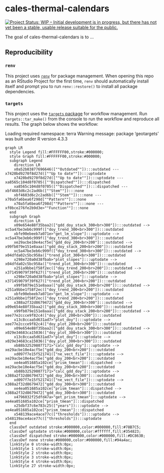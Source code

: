 
<!-- README.md is generated from README.Rmd. Please edit that file -->

# cales-thermal-calendars

<!-- badges: start -->

[![Project Status: WIP – Initial development is in progress, but there
has not yet been a stable, usable release suitable for the
public.](https://www.repostatus.org/badges/latest/wip.svg)](https://www.repostatus.org/#wip)
<!-- badges: end -->

The goal of cales-thermal-calendars is to …

## Reproducibility

### `renv`

This project uses
[`renv`](https://rstudio.github.io/renv/articles/renv.html) for package
management. When opening this repo as an RStudio Project for the first
time, `renv` should automatically install itself and prompt you to run
`renv::restore()` to install all package dependencies.

### `targets`

This project uses the [`targets`
package](https://docs.ropensci.org/targets/) for workflow management.
Run `targets::tar_make()` from the console to run the workflow and
reproduce all results. The graph below shows the workflow:

Loading required namespace: terra Warning message: package ‘geotargets’
was built under R version 4.3.3

``` mermaid
graph LR
  style Legend fill:#FFFFFF00,stroke:#000000;
  style Graph fill:#FFFFFF00,stroke:#000000;
  subgraph Legend
    direction LR
    x0a52b03877696646([""Outdated""]):::outdated --- x7420bd9270f8d27d([""Up to date""]):::uptodate
    x7420bd9270f8d27d([""Up to date""]):::uptodate --- xa8565c104d8f0705([""Dispatched""]):::dispatched
    xa8565c104d8f0705([""Dispatched""]):::dispatched --- xbf4603d6c2c2ad6b([""Stem""]):::none
    xbf4603d6c2c2ad6b([""Stem""]):::none --- x70a5fa6bea6f298d[""Pattern""]:::none
    x70a5fa6bea6f298d[""Pattern""]:::none --- xf0bce276fe2b9d3e>""Function""]:::none
  end
  subgraph Graph
    direction LR
    x09e654e88f35baa2(["gdd_doy_stack_300<br>300"]):::outdated --> xc5a47be3eb6c999f(["doy_trend_300<br>300"]):::outdated
    xbfe90ebeeb7a071e>"get_lm_slope"]:::uptodate --> xc5a47be3eb6c999f(["doy_trend_300<br>300"]):::outdated
    xe29acbe10e4acf5e["gdd_doy_200<br>200"]:::outdated --> x99fb079e151e8aaa(["gdd_doy_stack_200<br>200"]):::outdated
    xc5a47be3eb6c999f(["doy_trend_300<br>300"]):::outdated --> x04dfda02c5bc958a(["trend_plot_300<br>300"]):::outdated
    x298e720a0d38fbab>"plot_slopes"]:::uptodate --> x04dfda02c5bc958a(["trend_plot_300<br>300"]):::outdated
    x251a9bbe1f58f2ec(["doy_trend_200<br>200"]):::outdated --> x371459079f39f627(["trend_plot_200<br>200"]):::outdated
    x298e720a0d38fbab>"plot_slopes"]:::uptodate --> x371459079f39f627(["trend_plot_200<br>200"]):::outdated
    x99fb079e151e8aaa(["gdd_doy_stack_200<br>200"]):::outdated --> x251a9bbe1f58f2ec(["doy_trend_200<br>200"]):::outdated
    xbfe90ebeeb7a071e>"get_lm_slope"]:::uptodate --> x251a9bbe1f58f2ec(["doy_trend_200<br>200"]):::outdated
    x388a2f32d8679472["gdd_doy_300<br>300"]:::outdated --> x09e654e88f35baa2(["gdd_doy_stack_300<br>300"]):::outdated
    x99fb079e151e8aaa(["gdd_doy_stack_200<br>200"]):::outdated --> xee77e2ccce9f82c4(["doy_plot_200<br>200"]):::outdated
    x13c8ccaa5d631ad7>"plot_doy"]:::uptodate --> xee77e2ccce9f82c4(["doy_plot_200<br>200"]):::outdated
    x09e654e88f35baa2(["gdd_doy_stack_300<br>300"]):::outdated --> x029e34683ca15036(["doy_plot_300<br>300"]):::outdated
    x13c8ccaa5d631ad7>"plot_doy"]:::uptodate --> x029e34683ca15036(["doy_plot_300<br>300"]):::outdated
    xb88b325298077171>"calc_gdd_doy"]:::uptodate --> xe29acbe10e4acf5e["gdd_doy_200<br>200"]:::outdated
    xd097f7e15f521741(["ne_vect_file"]):::uptodate --> xe29acbe10e4acf5e["gdd_doy_200<br>200"]:::outdated
    xe4ea051685a102ce["prism_tmean"]:::dispatched --> xe29acbe10e4acf5e["gdd_doy_200<br>200"]:::outdated
    xb88b325298077171>"calc_gdd_doy"]:::uptodate --> x388a2f32d8679472["gdd_doy_300<br>300"]:::outdated
    xd097f7e15f521741(["ne_vect_file"]):::uptodate --> x388a2f32d8679472["gdd_doy_300<br>300"]:::outdated
    xe4ea051685a102ce["prism_tmean"]:::dispatched --> x388a2f32d8679472["gdd_doy_300<br>300"]:::outdated
    x4796032f25dfd47a>"get_prism_tmean"]:::uptodate --> xe4ea051685a102ce["prism_tmean"]:::dispatched
    x25dbf37c6e783c25(["years"]):::uptodate --> xe4ea051685a102ce["prism_tmean"]:::dispatched
    x548139ace4ace77c(["thresholds"]):::uptodate --> x548139ace4ace77c(["thresholds"]):::uptodate
  end
  classDef outdated stroke:#000000,color:#000000,fill:#78B7C5;
  classDef uptodate stroke:#000000,color:#ffffff,fill:#354823;
  classDef dispatched stroke:#000000,color:#000000,fill:#DC863B;
  classDef none stroke:#000000,color:#000000,fill:#94a4ac;
  linkStyle 0 stroke-width:0px;
  linkStyle 1 stroke-width:0px;
  linkStyle 2 stroke-width:0px;
  linkStyle 3 stroke-width:0px;
  linkStyle 4 stroke-width:0px;
  linkStyle 27 stroke-width:0px;
```
